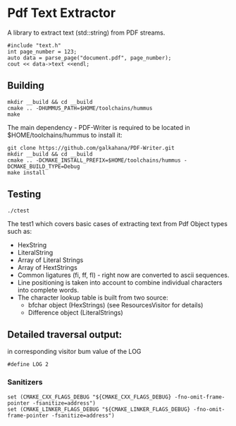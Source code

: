 # Pdf Text Extractor

A library to extract text (std::string) from PDF streams.

    #include "text.h"
    int page_number = 123;
    auto data = parse_page("document.pdf", page_number);
    cout << data->text <<endl;

## Building

    mkdir __build && cd __build
    cmake .. -DHUMMUS_PATH=$HOME/toolchains/hummus
    make

The main dependency - PDF-Writer is required to be located in $HOME/toolchains/hummus
to install it:

    git clone https://github.com/galkahana/PDF-Writer.git
    mkdir __build && cd __build
    cmake .. -DCMAKE_INSTALL_PREFIX=$HOME/toolchains/hummus -DCMAKE_BUILD_TYPE=Debug
    make install


## Testing

    ./ctest

The test1 which covers basic cases of extracting text from Pdf Object types such as:
- HexString
- LiteralString
- Array of Literal Strings
- Array of HextStrings
- Common ligatures (fi, ff, fl) - right now are converted to ascii sequences.
- Line positioning is taken into account to combine individual characters into complete words.
- The character lookup table is built from two source:
  - bfchar object (HexStrings) (see ResourcesVisitor for details)
  - Difference object (LiteralStrings)

## Detailed traversal output:

in corresponding visitor bum value of the LOG

    #define LOG 2

### Sanitizers

```
set (CMAKE_CXX_FLAGS_DEBUG "${CMAKE_CXX_FLAGS_DEBUG} -fno-omit-frame-pointer -fsanitize=address")
set (CMAKE_LINKER_FLAGS_DEBUG "${CMAKE_LINKER_FLAGS_DEBUG} -fno-omit-frame-pointer -fsanitize=address")
```

